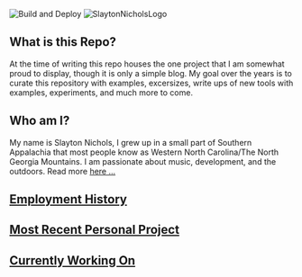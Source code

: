 ![Build and Deploy](https://github.com/SlaytonNichols/SlaytonNichols/workflows/Build%20and%20Deploy/badge.svg)
![SlaytonNicholsLogo](https://user-images.githubusercontent.com/45402324/88486759-ff3f6e80-cf4d-11ea-8869-cb0de304b698.png)


## What is this Repo? 
At the time of writing this repo houses the one project that I am somewhat proud to display, though it is only a simple blog. My goal over the years is to curate this repository with examples, excersizes, write ups of new tools with examples, experiments, and much more to come.

## Who am I?
My name is Slayton Nichols, I grew up in a small part of Southern Appalachia that most people know as Western North Carolina/The North Georgia Mountains. I am passionate about music, development, and the outdoors. Read more [here ...](https://nicholsslayton.com/posts/introduction)

## [Employment History](https://nicholsslayton.com/)

## [Most Recent Personal Project](https://nicholsslayton.com/posts/github-actions-net-core-31-continuous-deployment)

## [Currently Working On](https://nicholsslayton.com/posts/linkedin-api)
